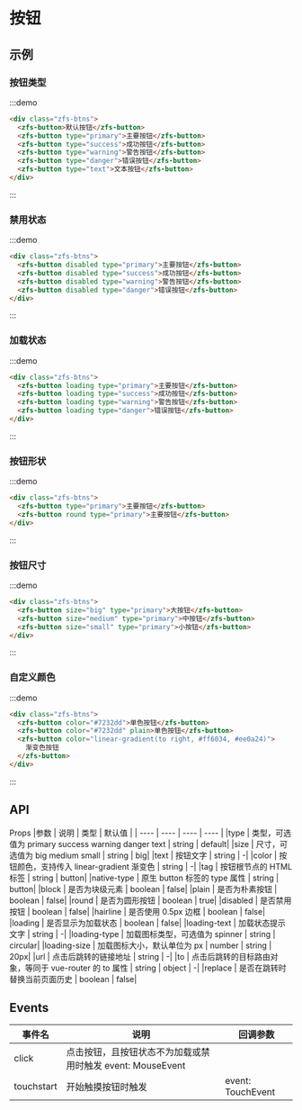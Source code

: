 <!--
 * @Author: 李韬
 * @Date: 2022-08-25 15:39:48
 * @LastEditors: 李韬
 * @LastEditTime: 2022-08-30 16:33:45
-->
# 按钮

## 示例
### 按钮类型
:::demo
```html
<div class="zfs-btns">
  <zfs-button>默认按钮</zfs-button>
  <zfs-button type="primary">主要按钮</zfs-button>
  <zfs-button type="success">成功按钮</zfs-button>
  <zfs-button type="warning">警告按钮</zfs-button>
  <zfs-button type="danger">错误按钮</zfs-button>
  <zfs-button type="text">文本按钮</zfs-button>
</div>
```
:::
### 禁用状态
:::demo
```html
<div class="zfs-btns">
  <zfs-button disabled type="primary">主要按钮</zfs-button>
  <zfs-button disabled type="success">成功按钮</zfs-button>
  <zfs-button disabled type="warning">警告按钮</zfs-button>
  <zfs-button disabled type="danger">错误按钮</zfs-button>
</div>
```
:::

### 加载状态
:::demo
```html
<div class="zfs-btns">
  <zfs-button loading type="primary">主要按钮</zfs-button>
  <zfs-button loading type="success">成功按钮</zfs-button>
  <zfs-button loading type="warning">警告按钮</zfs-button>
  <zfs-button loading type="danger">错误按钮</zfs-button>
</div>
```
:::

### 按钮形状
:::demo
```html
<div class="zfs-btns">
  <zfs-button type="primary">主要按钮</zfs-button>
  <zfs-button round type="primary">主要按钮</zfs-button>
</div>
```
:::

### 按钮尺寸
:::demo
```html
<div class="zfs-btns">
  <zfs-button size="big" type="primary">大按钮</zfs-button>
  <zfs-button size="medium" type="primary">中按钮</zfs-button>
  <zfs-button size="small" type="primary">小按钮</zfs-button>
</div>
```
:::

### 自定义颜色
:::demo
```html
<div class="zfs-btns">
  <zfs-button color="#7232dd">单色按钮</zfs-button>
  <zfs-button color="#7232dd" plain>单色按钮</zfs-button>
  <zfs-button color="linear-gradient(to right, #ff6034, #ee0a24)">
    渐变色按钮
  </zfs-button>
</div>
```
:::

## API
Props
|参数 | 说明 | 类型 | 默认值 |
| ---- | ---- | ---- | ---- |
|type | 类型，可选值为 primary success warning danger text | string | default|
|size | 尺寸，可选值为 big medium small | string | big|
|text | 按钮文字 | string | -|
|color | 按钮颜色，支持传入 linear-gradient 渐变色 | string | -|
|tag | 按钮根节点的 HTML 标签 | string | button|
|native-type | 原生 button 标签的 type 属性 | string | button|
|block | 是否为块级元素 | boolean | false|
|plain | 是否为朴素按钮 | boolean | false|
|round | 是否为圆形按钮 | boolean | true|
|disabled | 是否禁用按钮 | boolean | false|
|hairline | 是否使用 0.5px 边框 | boolean | false|
|loading | 是否显示为加载状态 | boolean | false|
|loading-text | 加载状态提示文字 | string | -|
|loading-type | 加载图标类型，可选值为 spinner | string | circular|
|loading-size | 加载图标大小，默认单位为 px | number | string | 20px|
|url | 点击后跳转的链接地址 | string | -|
|to | 点击后跳转的目标路由对象，等同于 vue-router 的 to 属性 | string | object | -|
|replace | 是否在跳转时替换当前页面历史 | boolean | false|


## Events
|事件名	|说明|	回调参数|
| ---- | ---- | ---- |
|click|	点击按钮，且按钮状态不为加载或禁用时触发	event: MouseEvent|
|touchstart|	开始触摸按钮时触发	|event: TouchEvent|